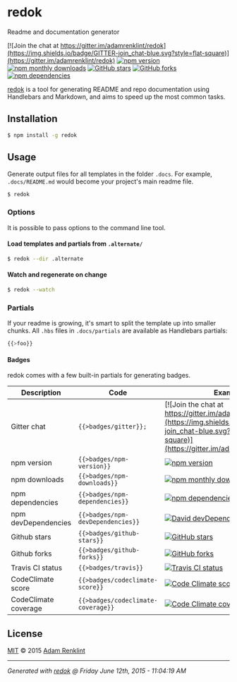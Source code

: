 redok
====

Readme and documentation generator

[![Join the chat at https://gitter.im/adamrenklint/redok](https://img.shields.io/badge/GITTER-join_chat-blue.svg?style=flat-square)](https://gitter.im/adamrenklint/redok)
 [![npm version](https://img.shields.io/npm/v/redok.svg?style=flat-square)](https://www.npmjs.com/package/redok) 
 [![npm monthly downloads](https://img.shields.io/npm/dm/redok.svg?style=flat-square)](https://www.npmjs.com/package/redok)
 [![GitHub stars](https://img.shields.io/github/stars/adamrenklint/redok.svg?style=flat-square)](https://github.com/adamrenklint/redok/stargazers)
 [![GitHub forks](https://img.shields.io/github/forks/adamrenklint/redok.svg?style=flat-square)](https://github.com/adamrenklint/redok/network)
 [![npm dependencies](https://img.shields.io/david/adamrenklint/redok.svg?style=flat-square)](https://david-dm.org/adamrenklint/redok)


[redok](https://www.npmjs.com/package/redok) is a tool for generating README and repo documentation using Handlebars and Markdown, and aims to speed up the most common tasks.

## Installation

```sh
$ npm install -g redok
```

## Usage

Generate output files for all templates in the folder ```.docs```. For example, ```.docs/README.md``` would become your project's main readme file.

```
$ redok
```

### Options

It is possible to pass options to the command line tool.

#### Load templates and partials from ```.alternate/```

```sh
$ redok --dir .alternate
```

#### Watch and regenerate on change

```sh
$ redok --watch
```

### Partials

If your readme is growing, it's smart to split the template up into smaller chunks. All ```.hbs``` files in ```.docs/partials``` are available as Handlebars partials:

```js
{{>foo}}
```

#### Badges

redok comes with a few built-in partials for generating badges.

|Description|Code|Example|
|---|---|---|
|Gitter chat|```{{>badges/gitter}};```|[![Join the chat at https://gitter.im/adamrenklint/redok](https://img.shields.io/badge/GITTER-join_chat-blue.svg?style=flat-square)](https://gitter.im/adamrenklint/redok)|
|npm version|```{{>badges/npm-version}}```|[![npm version](https://img.shields.io/npm/v/redok.svg?style=flat-square)](https://www.npmjs.com/package/redok) |
|npm downloads|```{{>badges/npm-downloads}}```|[![npm monthly downloads](https://img.shields.io/npm/dm/redok.svg?style=flat-square)](https://www.npmjs.com/package/redok)|
|npm dependencies|```{{>badges/npm-dependencies}}```|[![npm dependencies](https://img.shields.io/david/adamrenklint/redok.svg?style=flat-square)](https://david-dm.org/adamrenklint/redok)|
|npm devDependencies|```{{>badges/npm-devDependencies}}```|[![David devDependencies](https://img.shields.io/david/dev/adamrenklint/redok.svg?style=flat-square)](https://david-dm.org/adamrenklint/redok#info=devDependencies)|
|Github stars|```{{>badges/github-stars}}```|[![GitHub stars](https://img.shields.io/github/stars/adamrenklint/redok.svg?style=flat-square)](https://github.com/adamrenklint/redok/stargazers)|
|Github forks|```{{>badges/github-forks}}```|[![GitHub forks](https://img.shields.io/github/forks/adamrenklint/redok.svg?style=flat-square)](https://github.com/adamrenklint/redok/network)|
|Travis CI status|```{{>badges/travis}}```|[![Travis CI status](https://img.shields.io/travis/adamrenklint/redok.svg?style=flat-square)](https://travis-ci.org/adamrenklint/redok)|
|CodeClimate score|```{{>badges/codeclimate-score}}```|[![Code Climate score](https://img.shields.io/codeclimate/github/adamrenklint/redok.svg?style=flat-square)](https://codeclimate.com/github/adamrenklint/redok)|
|CodeClimate coverage|```{{>badges/codeclimate-coverage}}```|[![Code Climate coverage](https://img.shields.io/codeclimate/coverage/github/adamrenklint/redok.svg?style=flat-square)](https://codeclimate.com/github/adamrenklint/redok)|

## License

[MIT](https://github.com/adamrenklint/redok/blob/master/LICENSE.md) © 2015 [Adam Renklint](http://adamrenklint.com)

---
*Generated with [redok](https://github.com/adamrenklint/redok) @ Friday June 12th, 2015 - 11:04:19 AM*